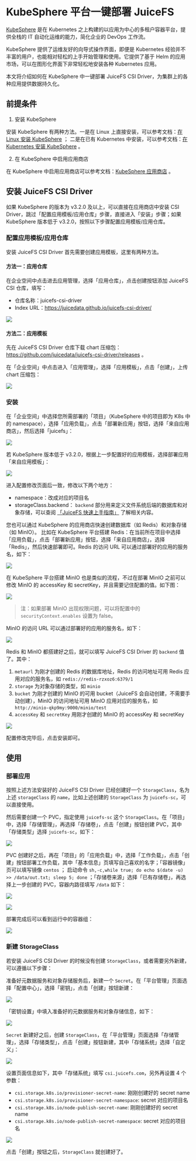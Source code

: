 # KubeSphere 平台一键部署 JuiceFS

[KubeSphere](https://kubesphere.com.cn/) 是在 Kubernetes 之上构建的以应用为中心的多租户容器平台，提供全栈的 IT 自动化运维的能力，简化企业的 DevOps 工作流。

KubeSphere 提供了运维友好的向导式操作界面，即便是 Kubernetes 经验并不丰富的用户，也能相对轻松的上手开始管理和使用。它提供了基于 Helm 的应用市场，可以在图形化界面下非常轻松地安装各种 Kubernetes 应用。

本文将介绍如何在 KubeSphere 中一键部署 JuiceFS CSI Driver，为集群上的各种应用提供数据持久化。

## 前提条件

1. 安装 KubeSphere

安装 KubeSphere 有两种方法。一是在 Linux 上直接安装，可以参考文档：[在 Linux 安装 KubeSphere](https://kubesphere.com.cn/docs/quick-start/all-in-one-on-linux/) ；
二是在已有 Kubernetes 中安装，可以参考文档：[在 Kubernetes 安装 KubeSphere](https://kubesphere.com.cn/docs/quick-start/minimal-kubesphere-on-k8s/) 。

2. 在 KubeSphere 中启用应用商店

在 KubeSphere 中启用应用商店可以参考文档：[KubeSphere 应用商店](https://kubesphere.com.cn/docs/pluggable-components/app-store/) 。

## 安装 JuiceFS CSI Driver

如果 KubeSphere 的版本为 v3.2.0 及以上，可以直接在应用商店中安装 CSI Driver，跳过「配置应用模板/应用仓库」步骤，直接进入「安装」步骤；如果 KubeSphere 版本低于 v3.2.0，按照以下步骤配置应用模板/应用仓库。

### 配置应用模板/应用仓库

安装 JuiceFS CSI Driver 首先需要创建应用模板，这里有两种方法。

#### 方法一：应用仓库

在企业空间中点击进去应用管理，选择「应用仓库」，点击创建按钮添加 JuiceFS CSI 仓库，填写：

- 仓库名称：juicefs-csi-driver
- Index URL：https://juicedata.github.io/juicefs-csi-driver/

![](images/kubesphere_app_shop.png)

#### 方法二：应用模板

先在 JuiceFS CSI Driver 仓库下载 chart 压缩包：https://github.com/juicedata/juicefs-csi-driver/releases 。

在「企业空间」中点击进入「应用管理」，选择「应用模板」，点击「创建」，上传 chart 压缩包：

![](images/kubesphere_app_template.png)

### 安装

在「企业空间」中选择您所需部署的「项目」（KubeSphere 中的项目即为 K8s 中的 namespace），选择「应用负载」，点击「部署新应用」按钮，选择「来自应用商店」，然后选择「juicefs」：

![](images/kubesphere_shop_juicefs.jpg)

若 KubeSphere 版本低于 v3.2.0，根据上一步配置好的应用模板，选择部署应用「来自应用模板」：

![](images/kubesphere_install_csi.png)

进入配置修改页面后一致，修改以下两个地方：
- namespace：改成对应的项目名
- storageClass.backend：
  `backend` 部分用来定义文件系统后端的数据库和对象存储，可以查阅 [「JuiceFS 快速上手指南」](quick_start_guide.md) 了解相关内容。

您也可以通过 KubeSphere 的应用商店快速创建数据库（如 Redis）和对象存储（如 MinIO）。
比如在 KubeSphere 平台搭建 Redis：在当前所在项目中选择「应用负载」，点击「部署新应用」按钮，选择「来自应用商店」，选择「Redis」，然后快速部署即可。Redis 的访问 URL 可以通过部署好的应用的服务名，如下：

![](images/kubesphere_redis.png)

在 KubeSphere 平台搭建 MinIO 也是类似的流程，不过在部署 MinIO 之前可以修改 MinIO 的 accessKey 和 secretKey，并且需要记住配置的值。如下图：

![](images/kubesphere_create_minio.png)

> 注：如果部署 MinIO 出现权限问题，可以将配置中的 `securityContext.enables` 设置为 false。

MinIO 的访问 URL 可以通过部署好的应用的服务名，如下：

![](images/kubesphere_minio.png)

Redis 和 MinIO 都搭建好之后，就可以填写 JuiceFS CSI Driver 的 `backend` 值了。其中：

1. `metaurl` 为刚才创建的 Redis 的数据库地址，Redis 的访问地址可用 Redis 应用对应的服务名，如 `redis://redis-rzxoz6:6379/1`
2. `storage` 为对象存储的类型，如 `minio`
3. `bucket` 为刚才创建的 MinIO 的可用 bucket（JuiceFS 会自动创建，不需要手动创建），MinIO 的访问地址可用 MinIO 应用对应的服务名，如 `http://minio-qkp9my:9000/minio/test`
4. `accessKey` 和 `secretKey` 用刚才创建的 MinIO 的 accessKey 和 secretKey

![](images/kubesphere_update_csi.png)

配置修改完毕后，点击安装即可。

## 使用

### 部署应用

按照上述方法安装好的 JuiceFS CSI Driver 已经创建好一个 `StorageClass`，名为上述 `storageClass` 的 `name`，比如上述创建的 `StorageClass` 为 `juicefs-sc`，可以直接使用。

然后需要创建一个 PVC，指定使用 `juicefs-sc` 这个 `StorageClass`。在「项目」中，选择「存储管理」，再选择「存储卷」，点击「创建」按钮创建 PVC，其中「存储类型」选择 `juicefs-sc`，如下：

![](images/kubesphere_pvc.png)

PVC 创建好之后，再在「项目」的「应用负载」中，选择「工作负载」，点击「创建」按钮部署工作负载，其中「基本信息」页填写自己喜欢的名字；「容器镜像」页可以填写镜像 `centos` ；
启动命令 `sh,-c,while true; do echo $(date -u) >> /data/out.txt; sleep 5; done` ；「存储卷来源」选择「已有存储卷」，再选择上一步创建的 PVC，容器内路径填写 `/data` 如下：

![](images/kubesphere_deployment.png)

![](images/kubesphere_workload.png)

部署完成后可以看到运行中的容器组：

![](images/kubesphere_pod.png)

### 新建 StorageClass

若安装 JuiceFS CSI Driver 的时候没有创建 `StorageClass`，或者需要另外新建，可以遵循以下步骤：

准备好元数据服务和对象存储服务后，新建一个 `Secret`。在「平台管理」页面选择「配置中心」，选择「密钥」，点击「创建」按钮新建：

![](images/kubesphere_create_secret.png)

「密钥设置」中填入准备好的元数据服务和对象存储信息，如下：

![](images/kubesphere_update_secret.png)

`Secret` 新建好之后，创建 `StorageClass`，在「平台管理」页面选择「存储管理」，选择「存储类型」，点击「创建」按钮新建，其中「存储系统」选择「自定义」：

![](images/kubesphere_sc_create.png)

设置页面信息如下，其中「存储系统」填写 `csi.juicefs.com`，另外再设置 4 个参数：

- `csi.storage.k8s.io/provisioner-secret-name`: 刚刚创建好的 secret name
- `csi.storage.k8s.io/provisioner-secret-namespace`: secret 对应的项目名
- `csi.storage.k8s.io/node-publish-secret-name`: 刚刚创建好的 secret name
- `csi.storage.k8s.io/node-publish-secret-namespace`: secret 对应的项目名

![](images/kubesphere_sc_update.png)

点击「创建」按钮之后，`StorageClass` 就创建好了。
